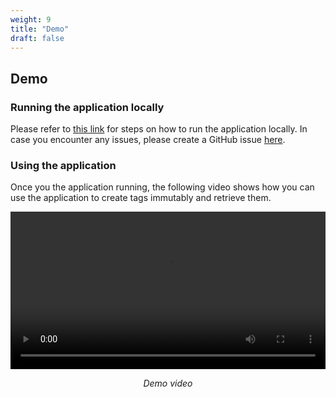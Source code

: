 ```yaml
---
weight: 9
title: "Demo"
draft: false
---
```


## Demo

### Running the application locally

Please refer to [this link](https://github.com/Immutable-Tag/docs) for steps on how to run the application locally. In case you encounter any issues, please create a GitHub issue [here](https://github.com/Immutable-Tag/docs/issues).

### Using the application

Once you the application running, the following video shows how you can use the application to create tags immutably and retrieve them.

<p align = "center">
    <video src="/assets/video/ImmutableTagDemo.mp4" alt="demo" width="100%" controls/>
</p>
<p align="center">
    <i>Demo video</i>
</p>
